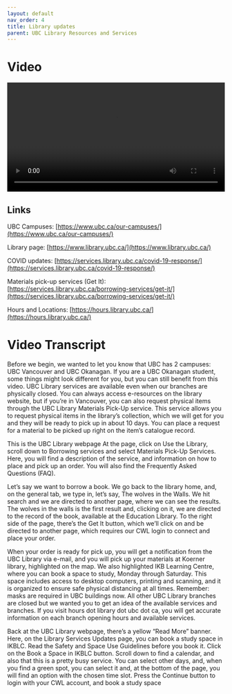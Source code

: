 ```yaml
---
layout: default
nav_order: 4
title: Library updates
parent: UBC Library Resources and Services
---
```


# Video

<video controls="controls" name="GRAD student orientation to the library - part 2" width="100%" src="ccontent/GRAD student orientation to the library - part 2.mp4"></video> 

## Links

UBC Campuses: [https://www.ubc.ca/our-campuses/](https://www.ubc.ca/our-campuses/)

Library page: [https://www.library.ubc.ca/](https://www.library.ubc.ca/)

COVID updates: [https://services.library.ubc.ca/covid-19-response/](https://services.library.ubc.ca/covid-19-response/)

Materials pick-up services (Get It): [https://services.library.ubc.ca/borrowing-services/get-it/](https://services.library.ubc.ca/borrowing-services/get-it/)

Hours and Locations: [https://hours.library.ubc.ca/](https://hours.library.ubc.ca/)

# Video Transcript

Before we begin, we wanted to let you know that UBC has 2 campuses: UBC Vancouver and UBC Okanagan. If you are a UBC Okanagan student, some things might look different for you, but you can still benefit from this video.
UBC Library services are available even when our branches are physically closed. You can always access e-resources on the library website, but if you’re in Vancouver, you can also request physical items through the UBC Library Materials Pick-Up service. This service allows you to request physical items in the library’s collection, which we will get for you and they will be ready to pick up in about 10 days.
You can place a request for a material to be picked up right on the item’s catalogue record.

This is the UBC Library webpage
At the page, click on Use the Library, scroll down to Borrowing services and select Materials Pick-Up Services.
Here, you will find a description of the service, and information on how to place and pick up an order. You will also find the Frequently Asked Questions (FAQ).

Let’s say we want to borrow a book. We go back to the library home, and, on the general tab, we type in, let’s say, The wolves in the Walls. We hit search and we are directed to another page, where we can see the results. The wolves in the walls is the first result and, clicking on it, we are directed to the record of the book, available at the Education Library. To the right side of the page, there’s the Get It button, which we’ll click on and be directed to another page, which requires our CWL login to connect and place your order.

When your order is ready for pick up, you will get a notification from the UBC Library via e-mail, and you will pick up your materials at Koerner library, highlighted on the map.
We also highlighted IKB Learning Centre, where you can book a space to study, Monday through Saturday. This space includes access to desktop computers, printing and scanning, and it is organized to ensure safe physical distancing at all times. Remember: masks are required in UBC buildings now.
All other UBC Library branches are closed but we wanted you to get an idea of the available services and branches. If you visit hours dot library dot ubc dot ca, you will get accurate information on each branch opening hours and available services.

Back at the UBC Library webpage, there’s a yellow “Read More” banner. 
Here, on the Library Services Updates page, you can book a study space in IKBLC. 
Read the Safety and Space Use Guidelines before you book it.
Click on the Book a Space in IKBLC button. Scroll down to find a calendar, and also that this is a pretty busy service. You can select other days, and, when you find a green spot, you can select it and, at the bottom of the page, you will find an option with the chosen time slot. Press the Continue button to login with your CWL account, and book a study space
